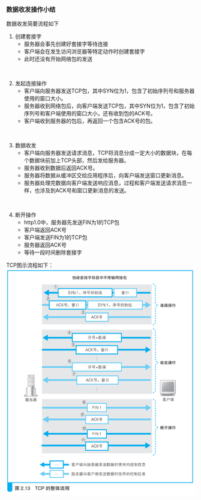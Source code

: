 ### 数据收发操作小结

数据收发简要流程如下

1. 创建套接字
    - 服务器会事先创建好套接字等待连接
    - 客户端会在发生访问浏览器等特定动作时创建套接字
    - 此时还没有开始网络包的发送
<br>

2. 发起连接操作
    - 客户端向服务器发送TCP包，其中SYN位为1，包含了初始序列号和服务器使用的窗口大小。
    - 服务器收到网络包后，向客户端发送TCP包，其中SYN位为1，包含了初始序列号和客户端使用的窗口大小，还有收到包的ACK号。
    - 客户端收到服务器的包后，再返回一个包含ACK号的包。
<br>

3. 数据收发
    - 客户端向服务器发送请求消息，TCP将消息分成一定大小的数据块，在每个数据块前加上TCP头部，然后发给服务器。
    - 服务器收到数据后返回ACK号。
    - 服务器将数据从缓冲区交给应用程序后，向客户端发送窗口更新消息。
    - 服务器处理完数据向客户端发送响应消息，过程和客户端发送请求消息一样，也涉及到ACK号和窗口更新消息的发送。
<br>

4. 断开操作
    - http1.0中，服务器先发送FIN为1的TCP包
    - 客户端返回ACK号
    - 客户端发送FIN为1的TCP包
    - 服务器返回ACK号
    - 等待一段时间删除套接字

TCP图示流程如下：
![TCP流程](img/image30.png)


